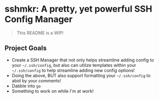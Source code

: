 # sshmkr: A pretty, yet powerful SSH Config Manager

> This README is a WIP! 

## Project Goals
- Create a SSH Manager that not only helps streamline adding config to your `~/.ssh/config`, but also can utilize templates within your `~/.ssh/config` to help streamline adding new config options!
- Doing the above, BUT also support formatting your `~/.ssh/config` to abid by your comments!
- Dabble into `go`
- Something to work on while I'm at work!

